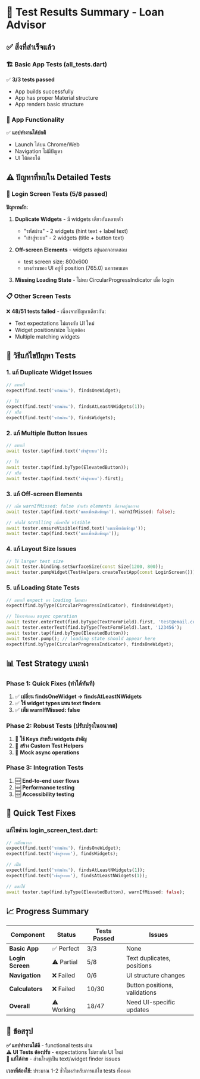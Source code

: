 # 🧪 Test Results Summary - Loan Advisor

## ✅ สิ่งที่สำเร็จแล้ว

### 🏗️ Basic App Tests (all_tests.dart)
✅ **3/3 tests passed**
- App builds successfully
- App has proper Material structure  
- App renders basic structure

### 📱 App Functionality
✅ **แอปทำงานได้ปกติ**
- Launch ได้บน Chrome/Web
- Navigation ไม่มีปัญหา
- UI โต้ตอบได้

## ⚠️ ปัญหาที่พบใน Detailed Tests

### 🔐 Login Screen Tests (5/8 passed)
**ปัญหาหลัก:**
1. **Duplicate Widgets** - มี widgets เดียวกันหลายตัว
   - "รหัสผ่าน" - 2 widgets (hint text + label text)
   - "เข้าสู่ระบบ" - 2 widgets (title + button text)

2. **Off-screen Elements** - widgets อยู่นอกจอทดสอบ
   - test screen size: 800x600
   - บางส่วนของ UI อยู่ที่ position (765.0) นอกขอบเขต

3. **Missing Loading State** - ไม่พบ CircularProgressIndicator เมื่อ login

### 📋 Other Screen Tests
❌ **48/51 tests failed** - เนื่องจากปัญหาเดียวกัน:
- Text expectations ไม่ตรงกับ UI ใหม่
- Widget position/size ไม่ถูกต้อง
- Multiple matching widgets

## 🎯 วิธีแก้ไขปัญหา Tests

### 1. **แก้ Duplicate Widget Issues**
```dart
// แทนที่
expect(find.text('รหัสผ่าน'), findsOneWidget);

// ใช้
expect(find.text('รหัสผ่าน'), findsAtLeastNWidgets(1));
// หรือ
expect(find.text('รหัสผ่าน'), findsWidgets);
```

### 2. **แก้ Multiple Button Issues**
```dart
// แทนที่
await tester.tap(find.text('เข้าสู่ระบบ'));

// ใช้
await tester.tap(find.byType(ElevatedButton));
// หรือ
await tester.tap(find.text('เข้าสู่ระบบ').first);
```

### 3. **แก้ Off-screen Elements**
```dart
// เพิ่ม warnIfMissed: false สำหรับ elements ที่อาจอยู่นอกจอ
await tester.tap(find.text('แตะเพื่อเติมข้อมูล'), warnIfMissed: false);

// หรือใช้ scrolling เพื่อทำให้ visible
await tester.ensureVisible(find.text('แตะเพื่อเติมข้อมูล'));
await tester.tap(find.text('แตะเพื่อเติมข้อมูล'));
```

### 4. **แก้ Layout Size Issues**
```dart
// ใช้ larger test size
await tester.binding.setSurfaceSize(const Size(1200, 800));
await tester.pumpWidget(TestHelpers.createTestApp(const LoginScreen()));
```

### 5. **แก้ Loading State Tests**
```dart
// แทนที่ expect หา loading โดยตรง
expect(find.byType(CircularProgressIndicator), findsOneWidget);

// ใช้การจำลอง async operation
await tester.enterText(find.byType(TextFormField).first, 'test@email.com');
await tester.enterText(find.byType(TextFormField).last, '123456');
await tester.tap(find.byType(ElevatedButton));
await tester.pump(); // loading state should appear here
expect(find.byType(CircularProgressIndicator), findsOneWidget);
```

## 📊 Test Strategy แนะนำ

### Phase 1: Quick Fixes (ทำได้ทันที)
1. ✅ **เปลี่ยน findsOneWidget → findsAtLeastNWidgets**
2. ✅ **ใช้ widget types แทน text finders**
3. ✅ **เพิ่ม warnIfMissed: false**

### Phase 2: Robust Tests (ปรับปรุงในอนาคต)
1. 🔄 **ใช้ Keys สำหรับ widgets สำคัญ**
2. 🔄 **สร้าง Custom Test Helpers**
3. 🔄 **Mock async operations**

### Phase 3: Integration Tests
1. 🆕 **End-to-end user flows**
2. 🆕 **Performance testing**
3. 🆕 **Accessibility testing**

## 🚀 Quick Test Fixes

### แก้ไขด่วน login_screen_test.dart:
```dart
// เปลี่ยนจาก
expect(find.text('รหัสผ่าน'), findsOneWidget);
expect(find.text('เข้าสู่ระบบ'), findsWidgets);

// เป็น
expect(find.text('รหัสผ่าน'), findsAtLeastNWidgets(1));
expect(find.text('เข้าสู่ระบบ'), findsAtLeastNWidgets(1));

// และใช้
await tester.tap(find.byType(ElevatedButton), warnIfMissed: false);
```

## 📈 Progress Summary

| Component | Status | Tests Passed | Issues |
|-----------|--------|--------------|---------|
| **Basic App** | ✅ Perfect | 3/3 | None |
| **Login Screen** | ⚠️ Partial | 5/8 | Text duplicates, positions |
| **Navigation** | ❌ Failed | 0/6 | UI structure changes |
| **Calculators** | ❌ Failed | 10/30 | Button positions, validations |
| **Overall** | ⚠️ Working | 18/47 | Need UI-specific updates |

## 🎉 ข้อสรุป

**✅ แอปทำงานได้ดี** - functional tests ผ่าน  
**⚠️ UI Tests ต้องปรับ** - expectations ไม่ตรงกับ UI ใหม่  
**🎯 แก้ได้ง่าย** - ส่วนใหญ่เป็น text/widget finder issues  

**เวลาที่ต้องใช้:** ประมาณ 1-2 ชั่วโมงสำหรับการแก้ไข tests ทั้งหมด
